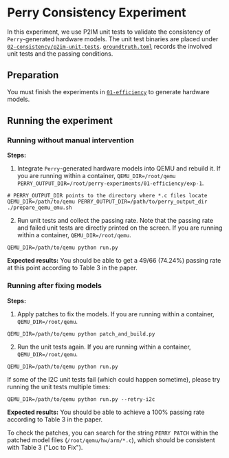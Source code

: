 # Perry Consistency Experiment
In this experiment, we use P2IM unit tests to validate the consistency of `Perry`-generated hardware models. The unit test binaries are placed under [`02-consistency/p2im-unit-tests`](./p2im-unit-tests). [`groundtruth.toml`](./groundtruth.toml) records the involved unit tests and the passing conditions. 

## Preparation
You must finish the experiments in [`01-efficiency`](../01-efficiency/) to generate hardware models.

## Running the experiment

### Running without manual intervention
**Steps:**
1. Integrate `Perry`-generated hardware models into QEMU and rebuild it. If you are running within a container, `QEMU_DIR=/root/qemu PERRY_OUTPUT_DIR=/root/perry-experiments/01-efficiency/exp-1`.
```shell
# PERRY_OUTPUT_DIR points to the directory where *.c files locate
QEMU_DIR=/path/to/qemu PERRY_OUTPUT_DIR=/path/to/perry_output_dir ./prepare_qemu_emu.sh
```

2. Run unit tests and collect the passing rate. Note that the passing rate and failed unit tests are directly printed on the screen. If you are running within a container, `QEMU_DIR=/root/qemu`.
```shell
QEMU_DIR=/path/to/qemu python run.py
```

**Expected results:**
You should be able to get a 49/66 (74.24%) passing rate at this point according to Table 3 in the paper.

### Running after fixing models
**Steps:**
1. Apply patches to fix the models. If you are running within a container, `QEMU_DIR=/root/qemu`.
```shell
QEMU_DIR=/path/to/qemu python patch_and_build.py
```

2. Run the unit tests again. If you are running within a container, `QEMU_DIR=/root/qemu`.
```shell
QEMU_DIR=/path/to/qemu python run.py
```
If some of the I2C unit tests fail (which could happen sometime), please try running the unit tests multiple times:
```shell
QEMU_DIR=/path/to/qemu python run.py --retry-i2c
```

**Expected results:**
You should be able to achieve a 100% passing rate according to Table 3 in the paper. 

To check the patches, you can search for the string `PERRY PATCH` within the patched model files (`/root/qemu/hw/arm/*.c`), which should be consistent with Table 3 ("Loc to Fix").
